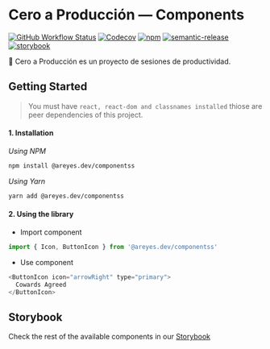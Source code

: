 # Cero a Producción — Components

[![GitHub Workflow Status](https://img.shields.io/github/workflow/status/areyesdev/components-app-productivity/Release)](https://github.com/areyesdev/components-app-productivity/workflows/release.yml) [![Codecov](https://img.shields.io/codecov/c/github/areyesdev/components-app-productivity)](https://app.codecov.io/gh/areyesdev/components-app-productivity) [![npm](https://img.shields.io/npm/v/@areyes.dev/componentss)](https://www.npmjs.com/package/@areyes.dev/components) [![semantic-release](https://img.shields.io/badge/%20%20%F0%9F%93%A6%F0%9F%9A%80-semantic--release-e10079.svg)](https://github.com/semantic-release/semantic-release)
[![storybook](https://raw.githubusercontent.com/storybooks/brand/master/badge/badge-storybook.svg)](https://github.com/storybooks/storybook)

🚀 Cero a Producción es un proyecto de sesiones de productividad.

## Getting Started

> You must have `react, react-dom and classnames installed` thiose are peer dependencies of this project.

#### 1. Installation

_Using NPM_

```bash
npm install @areyes.dev/componentss
```

_Using Yarn_

```bash
yarn add @areyes.dev/componentss
```

#### 2. Using the library

- Import component

```jsx
import { Icon, ButtonIcon } from '@areyes.dev/componentss'
```

- Use component

```js
<ButtonIcon icon="arrowRight" type="primary">
  Cowards Agreed
</ButtonIcon>
```

## Storybook

Check the rest of the available components in our [Storybook](https://components-app-productivity.vercel.app)
